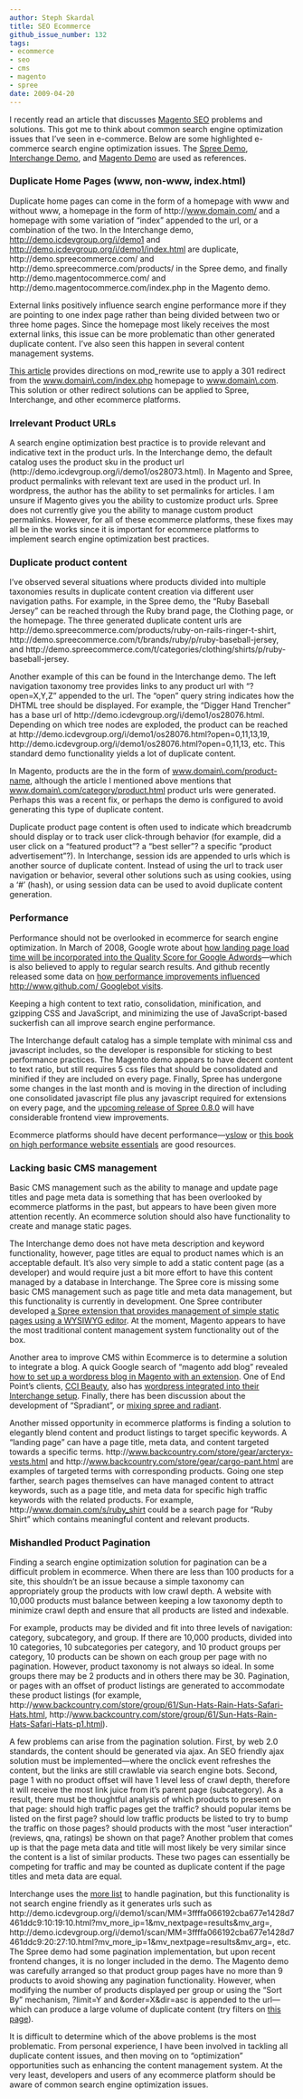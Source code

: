 ```yaml
---
author: Steph Skardal
title: SEO Ecommerce
github_issue_number: 132
tags:
- ecommerce
- seo
- cms
- magento
- spree
date: 2009-04-20
---
```


I recently read an article that discusses [Magento SEO](https://web.archive.org/web/20090311033516/http://yoast.com/magento-seo/) problems and solutions. This got me to think about common search engine optimization issues that I’ve seen in e-commerce. Below are some highlighted e-commerce search engine optimization issues. The [Spree Demo](https://github.com/spree/demo), [Interchange Demo](http://demo.icdevgroup.org/i/demo1), and [Magento Demo](https://web.archive.org/web/20090716030438/http://demo.magentocommerce.com/) are used as references.

### Duplicate Home Pages (www, non-www, index.html)

Duplicate home pages can come in the form of a homepage with www and without www, a homepage in the form of http\://www.domain.com/ and a homepage with some variation of “index” appended to the url, or a combination of the two. In the Interchange demo, http://demo.icdevgroup.org/i/demo1 and http://demo.icdevgroup.org/i/demo1/index.html are duplicate, http\://demo.spreecommerce.com/ and http\://demo.spreecommerce.com/products/ in the Spree demo, and finally http\://demo.magentocommerce.com/ and http\://demo.magentocommerce.com/index.php in the Magento demo.

External links positively influence search engine performance more if they are pointing to one index page rather than being divided between two or three home pages. Since the homepage most likely receives the most external links, this issue can be more problematic than other generated duplicate content. I’ve also seen this happen in several content management systems.

[This article](https://web.archive.org/web/20090311033516/http://yoast.com/magento-seo/) provides directions on mod_rewrite use to apply a 301 redirect from the www.domain\.com/index.php homepage to www.domain\.com. This solution or other redirect solutions can be applied to Spree, Interchange, and other ecommerce platforms.

### Irrelevant Product URLs

A search engine optimization best practice is to provide relevant and indicative text in the product urls. In the Interchange demo, the default catalog uses the product sku in the product url (http\://demo.icdevgroup.org/i/demo1/os28073.html). In Magento and Spree, product permalinks with relevant text are used in the product url. In wordpress, the author has the ability to set permalinks for articles. I am unsure if Magento gives you the ability to customize product urls. Spree does not currently give you the ability to manage custom product permalinks. However, for all of these ecommerce platforms, these fixes may all be in the works since it is important for ecommerce platforms to implement search engine optimization best practices.

### Duplicate product content

I’ve observed several situations where products divided into multiple taxonomies results in duplicate content creation via different user navigation paths. For example, in the Spree demo, the “Ruby Baseball Jersey” can be reached through the Ruby brand page, the Clothing page, or the homepage. The three generated duplicate content urls are http\://demo.spreecommerce.com/products/ruby-on-rails-ringer-t-shirt, http\://demo.spreecommerce.com/t/brands/ruby/p/ruby-baseball-jersey, and http\://demo.spreecommerce.com/t/categories/clothing/shirts/p/ruby-baseball-jersey.

Another example of this can be found in the Interchange demo. The left navigation taxonomy tree provides links to any product url with “?open=X,Y,Z” appended to the url. The “open” query string indicates how the DHTML tree should be displayed. For example, the “Digger Hand Trencher” has a base url of http\://demo.icdevgroup.org/i/demo1/os28076.html. Depending on which tree nodes are exploded, the product can be reached at http\://demo.icdevgroup.org/i/demo1/os28076.html?open=0,11,13,19, http\://demo.icdevgroup.org/i/demo1/os28076.html?open=0,11,13, etc. This standard demo functionality yields a lot of duplicate content.

In Magento, products are the in the form of www.domain\.com/product-name, although the article I mentioned above mentions that www.domain\.com/category/product.html product urls were generated. Perhaps this was a recent fix, or perhaps the demo is configured to avoid generating this type of duplicate content.

Duplicate product page content is often used to indicate which breadcrumb should display or to track user click-through behavior (for example, did a user click on a “featured product”? a “best seller”? a specific “product advertisement”?). In Interchange, session ids are appended to urls which is another source of duplicate content. Instead of using the url to track user navigation or behavior, several other solutions such as using cookies, using a ‘#’ (hash), or using session data can be used to avoid duplicate content generation.

### Performance

Performance should not be overlooked in ecommerce for search engine optimization. In March of 2008, Google wrote about [how landing page load time will be incorporated into the Quality Score for Google Adwords](https://adwords.googleblog.com/2008/03/landing-page-load-time-will-soon-be.html)—​which is also believed to apply to regular search results. And github recently released some data on [how performance improvements influenced http://www.github.com/ Googlebot visits](https://github.com/blog/368-keeping-googlebot-happy).

Keeping a high content to text ratio, consolidation, minification, and gzipping CSS and JavaScript, and minimizing the use of JavaScript-based suckerfish can all improve search engine performance.

The Interchange default catalog has a simple template with minimal css and javascript includes, so the developer is responsible for sticking to best performance practices. The Magento demo appears to have decent content to text ratio, but still requires 5 css files that should be consolidated and minified if they are included on every page. Finally, Spree has undergone some changes in the last month and is moving in the direction of including one consolidated javascript file plus any javascript required for extensions on every page, and the [upcoming release of Spree 0.8.0](https://groups.google.com/forum/#!topic/spree-user/gB3hZ3sgLpw) will have considerable frontend view improvements.

Ecommerce platforms should have decent performance—​[yslow](http://yslow.org/) or [this book on high performance website essentials](http://shop.oreilly.com/product/9780596529307.do) are good resources.

### Lacking basic CMS management

Basic CMS management such as the ability to manage and update page titles and page meta data is something that has been overlooked by ecommerce platforms in the past, but appears to have been given more attention recently. An ecommerce solution should also have functionality to create and manage static pages.

The Interchange demo does not have meta description and keyword functionality, however, page titles are equal to product names which is an acceptable default. It’s also very simple to add a static content page (as a developer) and would require just a bit more effort to have this content managed by a database in Interchange. The Spree core is missing some basic CMS management such as page title and meta data management, but this functionality is currently in development. One Spree contributer developed [a Spree extension that provides management of simple static pages using a WYSIWYG editor](https://web.archive.org/web/20090619060215/http://github.com/PeterBerkenbosch/spree-static-content/tree/master). At the moment, Magento appears to have the most traditional content management system functionality out of the box.

Another area to improve CMS within Ecommerce is to determine a solution to integrate a blog. A quick Google search of “magento add blog” revealed [how to set up a wordpress blog in Magento with an extension](https://web.archive.org/web/20090508093030/http://chasesagum.com/setup-a-blog-inside-your-magento-store). One of End Point’s clients, [CCI Beauty](https://www.ccibeauty.com/), also has [wordpress integrated into their Interchange setup](https://www.ccibeauty.com/blog/). Finally, there has been discussion about the development of “Spradiant”, or [mixing spree and radiant](https://groups.google.com/forum/#!searchin/spree-user/radiant%7Csort:date).

Another missed opportunity in ecommerce platforms is finding a solution to elegantly blend content and product listings to target specific keywords. A “landing page” can have a page title, meta data, and content targeted towards a specific terms. http\://www.backcountry.com/store/gear/arcteryx-vests.html and http\://www.backcountry.com/store/gear/cargo-pant.html are examples of targeted terms with corresponding products. Going one step farther, search pages themselves can have managed content to attract keywords, such as a page title, and meta data for specific high traffic keywords with the related products. For example, http\://www.domain.com/s/ruby_shirt could be a search page for “Ruby Shirt” which contains meaningful content and relevant products.

### Mishandled Product Pagination

Finding a search engine optimization solution for pagination can be a difficult problem in ecommerce. When there are less than 100 products for a site, this shouldn’t be an issue because a simple taxonomy can appropriately group the products with low crawl depth. A website with 10,000 products must balance between keeping a low taxonomy depth to minimize crawl depth and ensure that all products are listed and indexable.

For example, products may be divided and fit into three levels of navigation: category, subcategory, and group. If there are 10,000 products, divided into 10 categories, 10 subcategories per category, and 10 product groups per category, 10 products can be shown on each group per page with no pagination. However, product taxonomy is not always so ideal. In some groups there may be 2 products and in others there may be 30. Pagination, or pages with an offset of product listings are generated to accommodate these product listings (for example, http\://www.backcountry.com/store/group/61/Sun-Hats-Rain-Hats-Safari-Hats.html, http\://www.backcountry.com/store/group/61/Sun-Hats-Rain-Hats-Safari-Hats-p1.html).

A few problems can arise from the pagination solution. First, by web 2.0 standards, the content should be generated via ajax. An SEO friendly ajax solution must be implemented—​where the onclick event refreshes the content, but the links are still crawlable via search engine bots. Second, page 1 with no product offset will have 1 level less of crawl depth, therefore it will receive the most link juice from it’s parent page (subcategory). As a result, there must be thoughtful analysis of which products to present on that page: should high traffic pages get the traffic? should popular items be listed on the first page? should low traffic products be listed to try to bump the traffic on those pages? should products with the most “user interaction” (reviews, qna, ratings) be shown on that page? Another problem that comes up is that the page meta data and title will most likely be very similar since the content is a list of similar products. These two pages can essentially be competing for traffic and may be counted as duplicate content if the page titles and meta data are equal.

Interchange uses the [more list](http://docs.icdevgroup.org/cgi-bin/online/tags/more_list.html) to handle pagination, but this functionality is not search engine friendly as it generates urls such as http\://demo.icdevgroup.org/i/demo1/scan/MM=3ffffa066192cba677e1428d7461ddc9:10:19:10.html?mv_more_ip=1&mv_nextpage=results&mv_arg=, http\://demo.icdevgroup.org/i/demo1/scan/MM=3ffffa066192cba677e1428d7461ddc9:20:27:10.html?mv_more_ip=1&mv_nextpage=results&mv_arg=, etc. The Spree demo had some pagination implementation, but upon recent frontend changes, it is no longer included in the demo. The Magento demo was carefully arranged so that product group pages have no more than 9 products to avoid showing any pagination functionality. However, when modifying the number of products displayed per group or using the “Sort By” mechanism, ?limit=Y and &order=X&dir=asc is appended to the url—​which can produce a large volume of duplicate content (try filters on [this page](https://web.archive.org/web/20090227041133/http://demo.magentocommerce.com/apparel/shirts)).

It is difficult to determine which of the above problems is the most problematic. From personal experience, I have been involved in tackling all duplicate content issues, and then moving on to “optimization” opportunities such as enhancing the content management system. At the very least, developers and users of any ecommerce platform should be aware of common search engine optimization issues.
